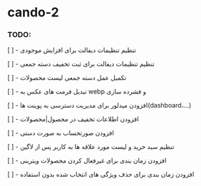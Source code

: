 # cando-2

### TODO:

[ ] - تنظیم تنظیمات دیفالت برای افزایش موجودی

[ ] - تنظیم تنظیمات دیفالت برای ثبت تخفیف دسته جمعی

[ ] - تکمیل عمل دسته جمعی لیست محصولات

[ ] - تبدیل فرمت های عکس به webp و فشرده سازی

[ ] - افزودن میدلور برای مدیریت دسترسی به پوینت ها(dashboard،...)

[ ] - افزودن اطلاعات تخفیف در محصول|محصولات

[ ] - افزودن صورتحساب به صورت دستی

[ ] - تنظیم سبد خرید و لیست مورد علاقه ها به کاربر پس از لاگین

[ ] - افزودن زمان بندی برای غیرفعال کردن محصولات ویترینی

[ ] - افزودن زمان بندی برای حذف ویژگی های انتخاب شده بدون استفاده




